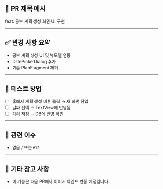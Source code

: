 ## 📌 PR 제목 예시
feat: 공부 계획 생성 화면 UI 구현

---

## ✅ 변경 사항 요약

- 공부 계획 생성 UI 및 뷰모델 연동
- DatePickerDialog 추가
- 기존 PlanFragment 제거

---

## 🧪 테스트 방법

- [ ] 홈에서 계획 생성 버튼 클릭 → 새 화면 진입
- [ ] 날짜 선택 → TextView에 반영됨
- [ ] 계획 저장 → DB에 반영 확인

---

## 🔗 관련 이슈

- 없음 / 또는 `#12`

---

## 💬 기타 참고 사항

- 이 기능은 다음 PR에서 이어서 백엔드 연동 예정입니다.
